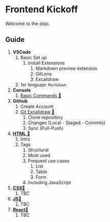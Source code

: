 # Frontend Kickoff

Welcome to the dojo.

## Guide

1. **VSCode**
   1. Basic Set up
      1. Install Extensions
         1. Markdown preview extension
         2. GitLens
         3. Excalidraw
   2. 1er lenguaje: `Markdown`
2. **Console**
   1. [Basic Commands 🔗](docs/1.console.md)
3. **Github**
   1. Create Account
   2. [Git Excalidraw 🔗](docs/2.git.excalidraw)
      1. Clone repository
      2. Changes (Local - Staged - Commits)
      3. Sync (Pull-Push)
4. [**HTML** 🔗](docs/3.html.md)
   1. Intro
   2. Tags
      1. Structural
      2. Most used
      3. Frequent use cases
         1. List
         2. Table
         3. Form
      4. Including JavaScript
5. [**CSS**🔗](docs/4.css.md)
   1. TBC
6. [**JS**🔗](docs/5.javascript.md)
   1. TBC
7. [**React**🔗](docs/6.react.md)
   1. TBC
